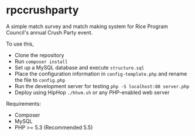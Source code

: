 rpccrushparty
=============

A simple match survey and match making system for Rice Program Council's annual Crush Party event.

To use this,
* Clone the repository
* Run `composer install`
* Set up a MySQL database and execute `structure.sql`
* Place the configuration information in `config-template.php` and rename the file to `config.php`
* Run the development server for testing `php -S localhost:80 server.php`
* Deploy using HipHop `./hhvm.sh` or any PHP-enabled web server

Requirements:
* Composer
* MySQL
* PHP >= 5.3 (Recommended 5.5)
